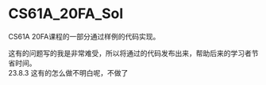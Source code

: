 # CS61A_20FA_Sol

CS61A 20FA课程的一部分通过样例的代码实现。  

这有的问题写的我是非常难受，所以将通过的代码发布出来，帮助后来的学习者节省时间。  
23.8.3
这有的怎么做不明白呢，不做了

